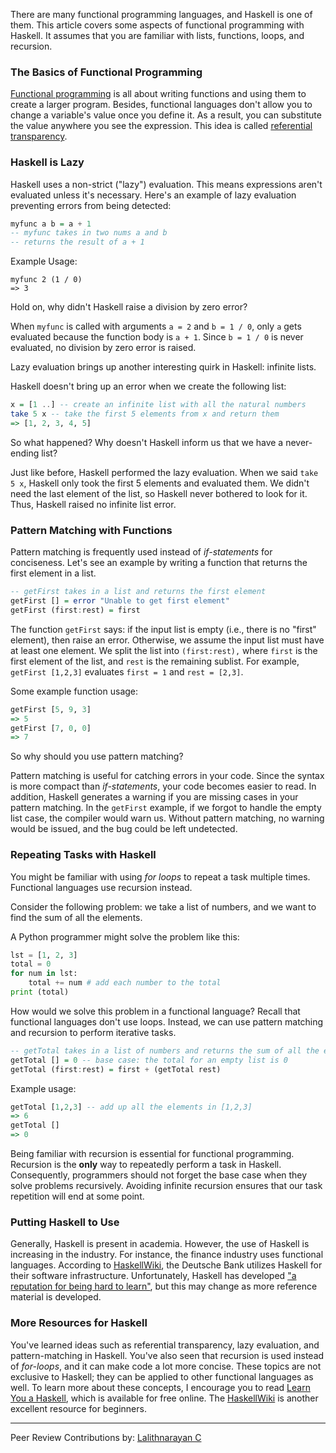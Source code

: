 
There are many functional programming languages, and Haskell is one of them. This article covers some aspects of functional programming with Haskell. It assumes that you are familiar with lists, functions, loops, and recursion. 

### The Basics of Functional Programming

[Functional programming](https://en.wikipedia.org/wiki/Functional_programming) is all about writing functions and using them to create a larger program. Besides, functional languages don't allow you to change a variable's value once you define it. As a result, you can substitute the value anywhere you see the expression. This idea is called [referential transparency](https://en.wikipedia.org/wiki/Referential_transparency). 

### Haskell is Lazy

Haskell uses a non-strict ("lazy") evaluation. This means expressions aren't evaluated unless it's necessary. Here's an example of lazy evaluation preventing errors from being detected: 

```Haskell 
myfunc a b = a + 1 
-- myfunc takes in two nums a and b
-- returns the result of a + 1
```
Example Usage:
```
myfunc 2 (1 / 0)
=> 3
```
Hold on, why didn't Haskell raise a division by zero error? 

When `myfunc` is called with arguments `a = 2` and `b = 1 / 0`, only `a` gets evaluated because the
function body is `a + 1`. Since `b = 1 / 0` is never evaluated, no division by zero error is raised. 

Lazy evaluation brings up another interesting quirk in Haskell: infinite lists. 

Haskell doesn't bring up an error when we create the following list:

```Haskell
x = [1 ..] -- create an infinite list with all the natural numbers
take 5 x -- take the first 5 elements from x and return them
=> [1, 2, 3, 4, 5]
```
So what happened? Why doesn't Haskell inform us that we have a never-ending list?

Just like before, Haskell performed the lazy evaluation. 
When we said `take 5 x`, Haskell only took the first 5 elements and evaluated them. We didn't need the last element of the list, so Haskell never bothered to look for it. Thus, Haskell raised no infinite list error. 

### Pattern Matching with Functions

Pattern matching is frequently used instead of *if-statements* for conciseness. Let's see an example by writing a function that returns the first element in a list. 

```Haskell
-- getFirst takes in a list and returns the first element
getFirst [] = error "Unable to get first element"
getFirst (first:rest) = first
```
The function `getFirst` says: if the input list is empty (i.e., there is no "first" element), then raise an error.
Otherwise, we assume the input list must have at least one element. We split the list into `(first:rest),` where `first` is the first element of the list, and `rest` is the remaining sublist. 
For example, `getFirst [1,2,3]` evaluates `first = 1` and `rest = [2,3]`. 

Some example function usage:
```haskell
getFirst [5, 9, 3]
=> 5
getFirst [7, 0, 0]
=> 7
```

So why should you use pattern matching? 

Pattern matching is useful for catching errors in your code. Since the syntax is more compact than *if-statements*, your code becomes easier to read. In addition, Haskell generates a warning if you are missing cases in your pattern matching. In the `getFirst` example, if we forgot to handle the empty list case, the compiler would warn us. Without pattern matching, no warning would be issued, and the bug could be left undetected. 

### Repeating Tasks with Haskell 

You might be familiar with using *for loops* to repeat a task multiple times. Functional languages use recursion instead.

Consider the following problem: we take a list of numbers, and we want to find the sum of all the elements. 

A Python programmer might solve the problem like this: 
```python
lst = [1, 2, 3]
total = 0
for num in lst:
    total += num # add each number to the total
print (total)
```
How would we solve this problem in a functional language? Recall that functional languages don't use loops. Instead, we can use pattern matching and recursion to perform iterative tasks.

```Haskell
-- getTotal takes in a list of numbers and returns the sum of all the elements
getTotal [] = 0 -- base case: the total for an empty list is 0
getTotal (first:rest) = first + (getTotal rest)
```
Example usage:
```haskell
getTotal [1,2,3] -- add up all the elements in [1,2,3]
=> 6
getTotal []
=> 0 
```

Being familiar with recursion is essential for functional programming. Recursion is the **only** way to repeatedly perform a task in Haskell. Consequently, programmers should not forget the base case when they solve problems recursively. Avoiding infinite recursion ensures that our task repetition will end at some point.

### Putting Haskell to Use
Generally, Haskell is present in academia. However, the use of Haskell is increasing in the industry. For instance, the finance industry uses functional languages. According to [HaskellWiki](https://wiki.haskell.org/Haskell_in_industry), the Deutsche Bank utilizes Haskell for their software infrastructure. Unfortunately, Haskell has 
developed ["a reputation for being hard to learn"](https://www.huffpost.com/entry/haskell-the-language-most_b_4242119), but this may change as more reference material is developed. 

### More Resources for Haskell
You've learned ideas such as referential transparency, lazy evaluation, and pattern-matching in Haskell. You've also seen that recursion is used instead of *for-loops*, and it can make code a lot more concise. These topics are not exclusive to Haskell; they can be applied to other functional languages as well. To learn more about these concepts, I encourage you to read [Learn You a Haskell](http://learnyouahaskell.com/), which is available for free online.
The [HaskellWiki](https://wiki.haskell.org/Haskell) is another excellent resource for beginners. 


---
Peer Review Contributions by: [Lalithnarayan C](/engineering-education/authors/lalithnarayan-c/)
